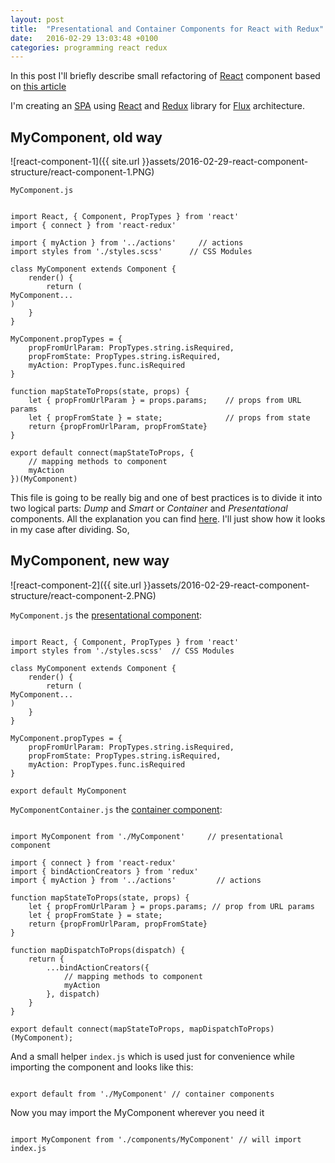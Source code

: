 ```yaml
---
layout: post
title:  "Presentational and Container Components for React with Redux"
date:   2016-02-29 13:03:48 +0100
categories: programming react redux
---
```


In this post I'll briefly describe small refactoring of [React] component based on [this article][Dump]

I'm creating an [SPA] using [React] and [Redux] library for [Flux] architecture. 

## MyComponent, old way

![react-component-1]({{ site.url }}assets/2016-02-29-react-component-structure/react-component-1.PNG)

`MyComponent.js`

<pre class='line-numbers'><code class="language-javascript">
import React, { Component, PropTypes } from 'react'
import { connect } from 'react-redux'

import { myAction } from '../actions'     // actions
import styles from './styles.scss'      // CSS Modules

class MyComponent extends Component {
    render() {
        return (<div className={styles.myClass}>MyComponent...</div>)
    }
}

MyComponent.propTypes = {
    propFromUrlParam: PropTypes.string.isRequired,
    propFromState: PropTypes.string.isRequired,
    myAction: PropTypes.func.isRequired
}

function mapStateToProps(state, props) {
    let { propFromUrlParam } = props.params;    // props from URL params
    let { propFromState } = state;              // props from state
    return {propFromUrlParam, propFromState}
}

export default connect(mapStateToProps, {
    // mapping methods to component
    myAction
})(MyComponent)
</code></pre>

This file is going to be really big and one of best practices is to divide it into two logical parts:
*Dump* and *Smart* or *Container* and *Presentational* components. All the explanation you can find [here][Dump]. 
I'll just show how it looks in my case after dividing. So,

## MyComponent, new way

![react-component-2]({{ site.url }}assets/2016-02-29-react-component-structure/react-component-2.PNG)

`MyComponent.js` the [presentational component](https://medium.com/@dan_abramov/smart-and-dumb-components-7ca2f9a7c7d0#8ce5):
<pre class='line-numbers'><code class="language-javascript">
import React, { Component, PropTypes } from 'react'
import styles from './styles.scss'  // CSS Modules

class MyComponent extends Component {
    render() {
        return (<div className={styles.myClass}>MyComponent...</div>)
    }
}

MyComponent.propTypes = {
    propFromUrlParam: PropTypes.string.isRequired,
    propFromState: PropTypes.string.isRequired,
    myAction: PropTypes.func.isRequired
}

export default MyComponent
</code></pre>


`MyComponentContainer.js` the [container component](https://medium.com/@dan_abramov/smart-and-dumb-components-7ca2f9a7c7d0#c27f):
<pre class='line-numbers'><code class="language-javascript">
import MyComponent from './MyComponent'     // presentational component

import { connect } from 'react-redux'
import { bindActionCreators } from 'redux'
import { myAction } from '../actions'         // actions

function mapStateToProps(state, props) {
    let { propFromUrlParam } = props.params; // prop from URL params
    let { propFromState } = state;
    return {propFromUrlParam, propFromState}
}

function mapDispatchToProps(dispatch) {
    return {
        ...bindActionCreators({
            // mapping methods to component
            myAction
        }, dispatch)
    }
}

export default connect(mapStateToProps, mapDispatchToProps)(MyComponent);
</code></pre>


And a small helper `index.js` which is used just for convenience while importing the component and looks like this:

<pre class='line-numbers'><code class="language-javascript">
export default from './MyComponent' // container components
</code></pre>

Now you may import the MyComponent wherever you need it
<pre class='line-numbers'><code class="language-javascript">
import MyComponent from './components/MyComponent' // will import index.js
</code></pre>


[React]: https://facebook.github.io/react
[Redux]: https://github.com/reactjs/redux
[Flux]: https://facebook.github.io/flux/
[SPA]: https://en.wikipedia.org/wiki/Single-page_application
[Dump]: https://medium.com/@dan_abramov/smart-and-dumb-components-7ca2f9a7c7d0